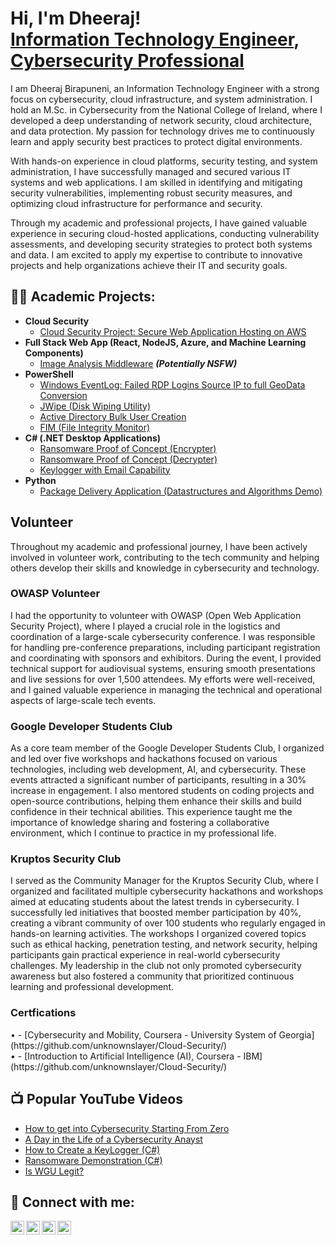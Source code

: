 <h1>Hi, I'm Dheeraj! <br/><a href="https://github.com/unknownslayer">Information Technology Engineer</a>, <a href="https://www.linkedin.com/in/dharshandhee/">Cybersecurity Professional</a> </h1>

I am Dheeraj Birapuneni, an Information Technology Engineer with a strong focus on cybersecurity, cloud infrastructure, and system administration. I hold an M.Sc. in Cybersecurity from the National College of Ireland, where I developed a deep understanding of network security, cloud architecture, and data protection. My passion for technology drives me to continuously learn and apply security best practices to protect digital environments.<br>

With hands-on experience in cloud platforms, security testing, and system administration, I have successfully managed and secured various IT systems and web applications. I am skilled in identifying and mitigating security vulnerabilities, implementing robust security measures, and optimizing cloud infrastructure for performance and security.<br>

Through my academic and professional projects, I have gained valuable experience in securing cloud-hosted applications, conducting vulnerability assessments, and developing security strategies to protect both systems and data. I am excited to apply my expertise to contribute to innovative projects and help organizations achieve their IT and security goals.<br>

<h2>👨‍💻 Academic Projects:</h2>

- <b>Cloud Security</b>
  - [Cloud Security Project: Secure Web Application Hosting on AWS](https://github.com/unknownslayer/Cloud-Security/)
- <b>Full Stack Web App (React, NodeJS, Azure, and Machine Learning Components)</b>
  - [Image Analysis Middleware](https://github.com/joshmadakor1/4chan-Image-Analysis-Middleware-C964) <b><i>(Potentially NSFW)</b></i>
- <b>PowerShell</b>
  - [Windows EventLog: Failed RDP Logins Source IP to full GeoData Conversion](https://github.com/joshmadakor1/Sentinel-Lab)
  - [JWipe (Disk Wiping Utility)](https://github.com/joshmadakor1/Jwipe.PowerShell)
  - [Active Directory Bulk User Creation](https://github.com/joshmadakor1/AD_PS)
  - [FIM (File Integrity Monitor)](https://github.com/joshmadakor1/PowerShell-Integrity-FIM)
- <b>C# (.NET Desktop Applications)</b>
  - [Ransomware Proof of Concept (Encrypter)](https://github.com/joshmadakor1/EncrypterPOC)
  - [Ransomware Proof of Concept (Decrypter)](https://github.com/joshmadakor1/DecrypterPOC)
  - [Keylogger with Email Capability](https://github.com/joshmadakor1/Key-Logger-With-Email)
- <b>Python</b>
  - [Package Delivery Application (Datastructures and Algorithms Demo)](https://github.com/joshmadakor1/Package-Delivery-Pathfinding-Algorithm)
 
  
<h2>Volunteer</h2>
Throughout my academic and professional journey, I have been actively involved in volunteer work, contributing to the tech community and helping others develop their skills and knowledge in cybersecurity and technology.<br>

<h3>OWASP Volunteer</h3>
I had the opportunity to volunteer with OWASP (Open Web Application Security Project), where I played a crucial role in the logistics and coordination of a large-scale cybersecurity conference. I was responsible for handling pre-conference preparations, including participant registration and coordinating with sponsors and exhibitors. During the event, I provided technical support for audiovisual systems, ensuring smooth presentations and live sessions for over 1,500 attendees. My efforts were well-received, and I gained valuable experience in managing the technical and operational aspects of large-scale tech events.<br>

<h3>Google Developer Students Club</h3>
As a core team member of the Google Developer Students Club, I organized and led over five workshops and hackathons focused on various technologies, including web development, AI, and cybersecurity. These events attracted a significant number of participants, resulting in a 30% increase in engagement. I also mentored students on coding projects and open-source contributions, helping them enhance their skills and build confidence in their technical abilities. This experience taught me the importance of knowledge sharing and fostering a collaborative environment, which I continue to practice in my professional life.<br>

<h3>Kruptos Security Club</h3>
I served as the Community Manager for the Kruptos Security Club, where I organized and facilitated multiple cybersecurity hackathons and workshops aimed at educating students about the latest trends in cybersecurity. I successfully led initiatives that boosted member participation by 40%, creating a vibrant community of over 100 students who regularly engaged in hands-on learning activities. The workshops I organized covered topics such as ethical hacking, penetration testing, and network security, helping participants gain practical experience in real-world cybersecurity challenges. My leadership in the club not only promoted cybersecurity awareness but also fostered a community that prioritized continuous learning and professional development.<be>

<h3>Certfications</h3>
• - [Cybersecurity and Mobility, Coursera - University System of Georgia](https://github.com/unknownslayer/Cloud-Security/) <br>
• - [Introduction to Artificial Intelligence (AI), Coursera - IBM](https://github.com/unknownslayer/Cloud-Security/)<br>


<h2>📺 Popular YouTube Videos</h2>

- [How to get into Cybersecurity Starting From Zero](https://www.youtube.com/watch?v=a83ASGn_V_s)
- [A Day in the Life of a Cybersecurity Anayst](https://www.youtube.com/watch?v=uHy3oM7NnoU)
- [How to Create a KeyLogger (C#)](https://www.youtube.com/watch?v=N-L9hklSlNk)
- [Ransomware Demonstration (C#)](https://www.youtube.com/watch?v=OfvdQeh79s0)
- [Is WGU Legit?](https://www.youtube.com/watch?v=E2MwRWxDBkA)

<h2> 🤳 Connect with me:</h2>

[<img align="left" alt="JoshMadakor | YouTube" width="22px" src="https://cdn.jsdelivr.net/npm/simple-icons@v3/icons/youtube.svg" />][youtube]
[<img align="left" alt="JoshMadakor | Twitter" width="22px" src="https://cdn.jsdelivr.net/npm/simple-icons@v3/icons/twitter.svg" />][twitter]
[<img align="left" alt="JoshMadakor | LinkedIn" width="22px" src="https://cdn.jsdelivr.net/npm/simple-icons@v3/icons/linkedin.svg" />][linkedin]
[<img align="left" alt="JoshMadakor | Instagram" width="22px" src="https://cdn.jsdelivr.net/npm/simple-icons@v3/icons/instagram.svg" />][instagram]

[twitter]: https://twitter.com/joshmadakor
[youtube]: https://www.youtube.com/c/joshmadakor
[instagram]: https://www.instagram.com/joshmadakor/
[linkedin]: https://linkedin.com/in/joshmadakor

<!--
**joshmadakor1/joshmadakor1** is a ✨ _special_ ✨ repository because its `README.md` (this file) appears on your GitHub profile.

Here are some ideas to get you started:

- 🔭 I’m currently working on ...
- 🌱 I’m currently learning ...
- 👯 I’m looking to collaborate on ...
- 🤔 I’m looking for help with ...
- 💬 Ask me about ...
- 📫 How to reach me: ...
- 😄 Pronouns: ...
- ⚡ Fun fact: ...
-->
